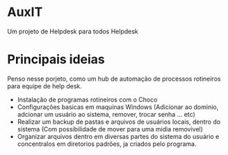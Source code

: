 # AuxIT
Um projeto de Helpdesk para todos Helpdesk



# Principais ideias

Penso nesse porjeto, como um hub de automação de processos rotineiros para equipe de help desk.

- Instalação de programas rotineiros com o Choco
- Configurações basicas em maquinas Windows (Adicionar ao dominio, adcionar um usuário ao sistema, remover, trocar senha ... etc)
- Realizar um backup de pastas e arquivos de usuários locais, dentro do sistema (Com possibilidade de mover para uma midia removivel)
- Organizar arquivos dentro em diversas partes do sistema do usuário e concentralos em diretorios padrões, ja criados pelo programa.
